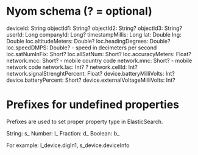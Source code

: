 # Nyom schema (? = optional)
 
deviceId: String
objectId1: String?
objectId2: String?
objectId3: String?
userId: Long
companyId: Long?
timestampMillis: Long
lat: Double
lng: Double
loc.altitudeMeters: Double?
loc.headingDegrees: Double?
loc.speedDMPS: Double? - speed in decimeters per second
loc.satNumInFix: Short?
loc.allSatNum: Short?
loc.accuracyMeters: Float?
network.mcc: Short? - mobile country code
network.mnc: Short? - mobile network code
network.lac: Int? ?
network.cellId: Int?
network.signalStrenghtPercent: Float?
device.batteryMilliVolts: Int?
device.batteryPercent: Short?
device.externalVoltageMilliVolts: Int?

# Prefixes for undefined properties
Prefixes are used to set proper property type in ElasticSearch.

String: s_
Number: l_
Fraction: d_
Boolean: b_

For example: l_device.digIn1, s_device.deviceInfo
